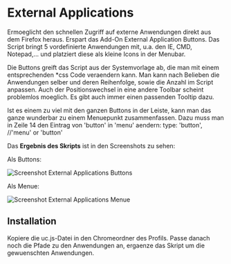 # External Applications
Ermoeglicht den schnellen Zugriff auf externe Anwendungen direkt aus dem Firefox heraus. 
Erspart das Add-On External Application Buttons. Das Script bringt 5 vordefinierte Anwendungen mit, 
u.a. den IE, CMD, Notepad,... und platziert diese als kleine Icons in der Menubar. 

Die Buttons greift das Script aus der Systemvorlage ab, die man mit einem entsprechenden *css Code 
veraendern kann. Man kann nach Belieben die Anwendungen selber und deren Reihenfolge, sowie die Anzahl 
im Script anpassen. Auch der Positionswechsel in eine andere Toolbar scheint problemlos moeglich. 
Es gibt auch immer einen passenden Tooltip dazu. 

Ist es einem zu viel mit den ganzen Buttons in der Leiste, kann man das ganze wunderbar zu einem Menuepunkt zusammenfassen.
Dazu muss man in Zeile 14 den Eintrag von 'button' in 'menu' aendern:
    type: 'button', //'menu' or 'button'

Das **Ergebnis des Skripts** ist in den Screenshots zu sehen:

Als Buttons:

![Screenshot External Applications Buttons](https://github.com/ardiman/userChrome.js/raw/master/externalapplications/scr_ext_apps_btn.png)

Als Menue:

![Screenshot External Applications Menue](https://github.com/ardiman/userChrome.js/raw/master/externalapplications/scr_ext_apps_menu.png)


## Installation
Kopiere die uc.js-Datei in den Chromeordner des Profils. Passe danach noch die Pfade zu den Anwendungen an, ergaenze das Skript 
um die gewuenschten Anwendungen.